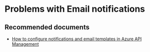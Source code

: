 <properties
    pageTitle=" Problems with Email notifications"
    description=" Problems with Email notifications"
    service="microsoft.apim"
    resource="apimanagement"
    authors="jtwalters25"
    displayOrder="6"
    selfHelpType="generic"
    supportTopicIds="32318311"
    resourceTags=""
    productPesIds="15551"
    cloudEnvironments="public"
/>

#  Problems with Email notifications

## **Recommended documents**

* [How to configure notifications and email templates in Azure API Management](https://docs.microsoft.com/azure/api-management/api-management-howto-configure-notifications) 
	
